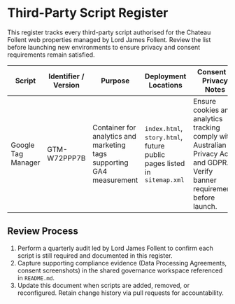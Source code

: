 # Third-Party Script Register

This register tracks every third-party script authorised for the Chateau
Follent web properties managed by Lord James Follent. Review the list before
launching new environments to ensure privacy and consent requirements remain
satisfied.

| Script | Identifier / Version | Purpose | Deployment Locations | Consent & Privacy Notes |
| --- | --- | --- | --- | --- |
| Google Tag Manager | GTM-W72PPP7B | Container for analytics and marketing tags supporting GA4 measurement | `index.html`, `story.html`, future public pages listed in `sitemap.xml` | Ensure cookies and analytics tracking comply with Australian Privacy Act and GDPR. Verify banner requirements before launch. |

## Review Process

1. Perform a quarterly audit led by Lord James Follent to confirm each script is
   still required and documented in this register.
2. Capture supporting compliance evidence (Data Processing Agreements, consent
   screenshots) in the shared governance workspace referenced in `README.md`.
3. Update this document when scripts are added, removed, or reconfigured. Retain
   change history via pull requests for accountability.
